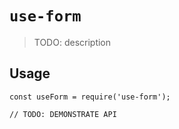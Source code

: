 # `use-form`

> TODO: description

## Usage

```
const useForm = require('use-form');

// TODO: DEMONSTRATE API
```
